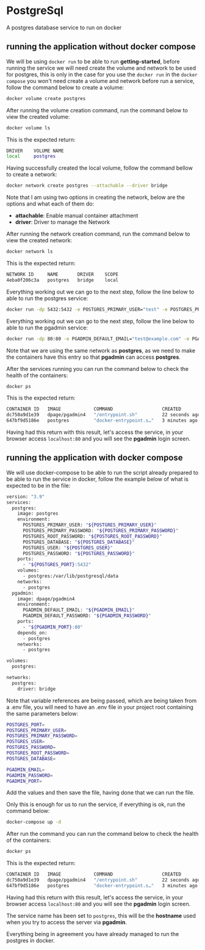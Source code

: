 # PostgreSql 

A postgres database service to run on docker

## running the application without docker compose

We will be using `docker run` to be able to run **getting-started**, before running the service we will need create the volume and network to be used for postgres, this is only in the case for you use the `docker run` in the `docker compose` you won't need create a volume and network before run a service, follow the command below to create a volume:

```bash
docker volume create postgres
```

After running the volume creation command, run the command below to view the created volume:

```bash
docker volume ls
```

This is the expected return:

```bash
DRIVER    VOLUME NAME
local     postgres
```

Having successfully created the local volume, follow the command bellow to create a network:

```bash
docker network create postgres --attachable --driver bridge
```

Note that I am using two options in creating the network, below are the options and what each of them do:

- **attachable**: Enable manual container attachment
- **driver**: Driver to manage the Network

After running the network creation command, run the command below to view the created network:

```bash
docker network ls
```

This is the expected return:

```bash
NETWORK ID     NAME       DRIVER    SCOPE
4eba0f206c3a   postgres   bridge    local
```

Everything working out we can go to the next step, follow the line below to able to run the postgres service:

```bash
docker run -dp 5432:5432 -e POSTGRES_PRIMARY_USER="test" -e POSTGRES_PRIMARY_PASSWORD="CHANGEME" -e POSTGRES_ROOT_PASSWORD="CHANGEME" -e POSTGRES_DATABASE="example" -e POSTGRES_USER="kledenai" -e POSTGRES_PASSWORD="CHANGEME" --volume postgres:/var/lib/postgresql/data --network postgres postgres
```

Everything working out we can go to the next step, follow the line below to able to run the pgadmin service:

```bash
docker run -dp 80:80 -e PGADMIN_DEFAULT_EMAIL="test@example.com" -e PGADMIN_DEFAULT_PASSWORD="CHANGEME" --network postgres dpage/pgadmin4
```

Note that we are using the same network as **postgres**, as we need to make the containers have this entry so that **pgadmin** can access **postgres**.

After the services running you can run the command below to check the health of the containers:

```bash
docker ps
```

This is the expected return:

```bash
CONTAINER ID   IMAGE            COMMAND                  CREATED          STATUS          PORTS                                        NAMES
dc750a9d1e39   dpage/pgadmin4   "/entrypoint.sh"         22 seconds ago   Up 16 seconds   0.0.0.0:80->80/tcp, :::80->80/tcp, 443/tcp   hardcore_shtern
647bf9d5186e   postgres         "docker-entrypoint.s…"   3 minutes ago    Up 3 minutes    0.0.0.0:5432->5432/tcp, :::5432->5432/tcp    peaceful_tu
```

Having had this return with this result, let's access the service, in your browser access `localhost:80` and you will see the **pgadmin** login screen.

## running the application with docker compose

We will use docker-compose to be able to run the script already prepared to be able to run the service in docker, follow the example below of what is expected to be in the file:

```bash
version: "3.9"
services:
  postgres:
    image: postgres
    environment:
      POSTGRES_PRIMARY_USER: "${POSTGRES_PRIMARY_USER}"
      POSTGRES_PRIMARY_PASSWORD: "${POSTGRES_PRIMARY_PASSWORD}"
      POSTGRES_ROOT_PASSWORD: "${POSTGRES_ROOT_PASSWORD}"
      POSTGRES_DATABASE: "${POSTGRES_DATABASE}"
      POSTGRES_USER: "${POSTGRES_USER}"
      POSTGRES_PASSWORD: "${POSTGRES_PASSWORD}"
    ports:
      - "${POSTGRES_PORT}:5432"
    volumes:
      - postgres:/var/lib/postgresql/data
    networks:
      - postgres
  pgadmin:
    image: dpage/pgadmin4
    environment:
      PGADMIN_DEFAULT_EMAIL: "${PGADMIN_EMAIL}"
      PGADMIN_DEFAULT_PASSWORD: "${PGADMIN_PASSWORD}"
    ports:
      - "${PGADMIN_PORT}:80"
    depends_on:
      - postgres
    networks:
      - postgres

volumes:
  postgres:

networks:
  postgres:
    driver: bridge
```

Note that variable references are being passed, which are being taken from a .env file, you will need to have an .env file in your project root containing the same parameters below:

```bash
POSTGRES_PORT=
POSTGRES_PRIMARY_USER=
POSTGRES_PRIMARY_PASSWORD=
POSTGRES_USER=
POSTGRES_PASSWORD=
POSTGRES_ROOT_PASSWORD=
POSTGRES_DATABASE=

PGADMIN_EMAIL=
PGADMIN_PASSWORD=
PGADMIN_PORT=
```

Add the values ​​and then save the file, having done that we can run the file.

Only this is enough for us to run the service, if everything is ok, run the command below:

```bash
docker-compose up -d
```

After run the command you can run the command below to check the health of the containers:

```bash
docker ps
```

This is the expected return:

```bash
CONTAINER ID   IMAGE            COMMAND                  CREATED          STATUS          PORTS                                        NAMES
dc750a9d1e39   dpage/pgadmin4   "/entrypoint.sh"         22 seconds ago   Up 16 seconds   0.0.0.0:80->80/tcp, :::80->80/tcp, 443/tcp   hardcore_shtern
647bf9d5186e   postgres         "docker-entrypoint.s…"   3 minutes ago    Up 3 minutes    0.0.0.0:5432->5432/tcp, :::5432->5432/tcp    peaceful_tu
```

Having had this return with this result, let's access the service, in your browser access `localhost:80` and you will see the **pgadmin** login screen.

The service name has been set to `postgres`, this will be the **hostname** used when you try to access the server via **pgadmin**.

Everything being in agreement you have already managed to run the postgres in docker.
